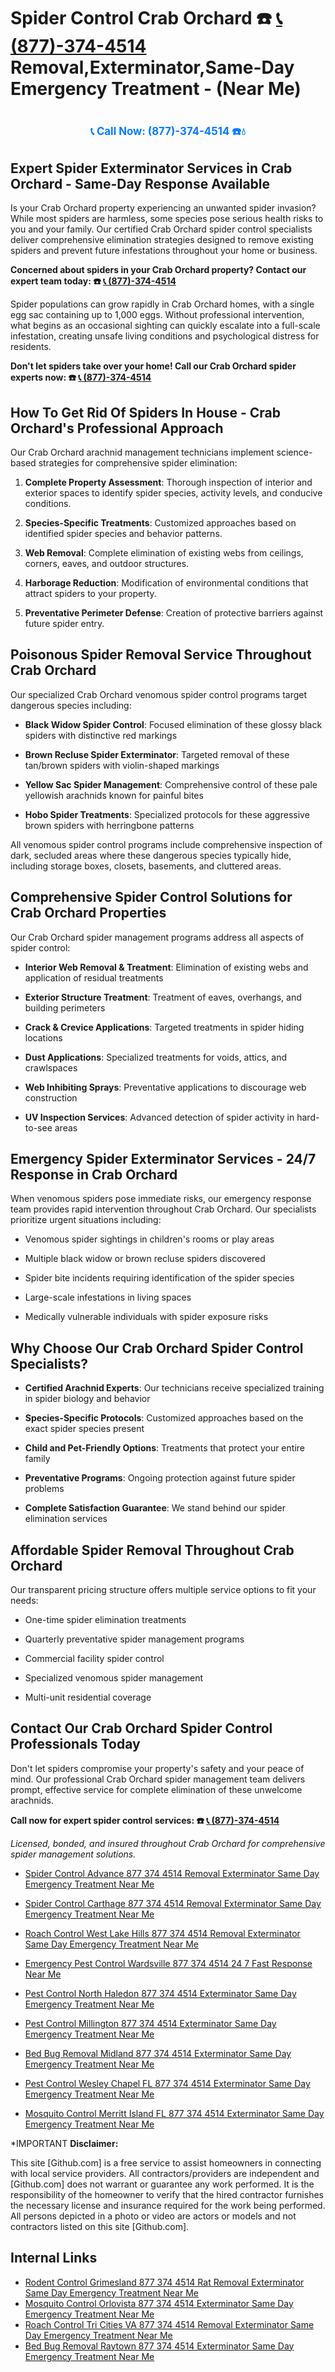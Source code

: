 # Spider Control Crab Orchard ☎️ [📞 (877)-374-4514](https://pest-control-4514.netlify.app) Removal,Exterminator,Same-Day Emergency Treatment - (Near Me)
# 

<p align="center" style="font-size: 1.2em; font-weight: bold; margin: 20px 0;">
  <a href="https://pest-control-4514.netlify.app" target="_blank" style="color: #007BFF; text-decoration: none;">📞 Call Now: (877)-374-4514 ☎️💧</a>
</p>

## Expert Spider Exterminator Services in Crab Orchard - Same-Day Response Available

Is your Crab Orchard property experiencing an unwanted spider invasion? While most spiders are harmless, some species pose serious health risks to you and your family. Our certified Crab Orchard spider control specialists deliver comprehensive elimination strategies designed to remove existing spiders and prevent future infestations throughout your home or business.

**Concerned about spiders in your Crab Orchard property? Contact our expert team today: ☎️ [📞 (877)-374-4514](https://pest-control-4514.netlify.app)**

Spider populations can grow rapidly in Crab Orchard homes, with a single egg sac containing up to 1,000 eggs. Without professional intervention, what begins as an occasional sighting can quickly escalate into a full-scale infestation, creating unsafe living conditions and psychological distress for residents.

**Don't let spiders take over your home! Call our Crab Orchard spider experts now: ☎️ [📞 (877)-374-4514](https://pest-control-4514.netlify.app)**

## How To Get Rid Of Spiders In House - Crab Orchard's Professional Approach

Our Crab Orchard arachnid management technicians implement science-based strategies for comprehensive spider elimination:

1. **Complete Property Assessment**: Thorough inspection of interior and exterior spaces to identify spider species, activity levels, and conducive conditions.

2. **Species-Specific Treatments**: Customized approaches based on identified spider species and behavior patterns.

3. **Web Removal**: Complete elimination of existing webs from ceilings, corners, eaves, and outdoor structures.

4. **Harborage Reduction**: Modification of environmental conditions that attract spiders to your property.

5. **Preventative Perimeter Defense**: Creation of protective barriers against future spider entry.

## Poisonous Spider Removal Service Throughout Crab Orchard

Our specialized Crab Orchard venomous spider control programs target dangerous species including:

- **Black Widow Spider Control**: Focused elimination of these glossy black spiders with distinctive red markings

- **Brown Recluse Spider Exterminator**: Targeted removal of these tan/brown spiders with violin-shaped markings

- **Yellow Sac Spider Management**: Comprehensive control of these pale yellowish arachnids known for painful bites

- **Hobo Spider Treatments**: Specialized protocols for these aggressive brown spiders with herringbone patterns

All venomous spider control programs include comprehensive inspection of dark, secluded areas where these dangerous species typically hide, including storage boxes, closets, basements, and cluttered areas.

## Comprehensive Spider Control Solutions for Crab Orchard Properties

Our Crab Orchard spider management programs address all aspects of spider control:

- **Interior Web Removal & Treatment**: Elimination of existing webs and application of residual treatments

- **Exterior Structure Treatment**: Treatment of eaves, overhangs, and building perimeters

- **Crack & Crevice Applications**: Targeted treatments in spider hiding locations

- **Dust Applications**: Specialized treatments for voids, attics, and crawlspaces

- **Web Inhibiting Sprays**: Preventative applications to discourage web construction

- **UV Inspection Services**: Advanced detection of spider activity in hard-to-see areas

## Emergency Spider Exterminator Services - 24/7 Response in Crab Orchard

When venomous spiders pose immediate risks, our emergency response team provides rapid intervention throughout Crab Orchard. Our specialists prioritize urgent situations including:

- Venomous spider sightings in children's rooms or play areas

- Multiple black widow or brown recluse spiders discovered

- Spider bite incidents requiring identification of the spider species

- Large-scale infestations in living spaces

- Medically vulnerable individuals with spider exposure risks

## Why Choose Our Crab Orchard Spider Control Specialists?

- **Certified Arachnid Experts**: Our technicians receive specialized training in spider biology and behavior

- **Species-Specific Protocols**: Customized approaches based on the exact spider species present

- **Child and Pet-Friendly Options**: Treatments that protect your entire family

- **Preventative Programs**: Ongoing protection against future spider problems

- **Complete Satisfaction Guarantee**: We stand behind our spider elimination services

## Affordable Spider Removal Throughout Crab Orchard

Our transparent pricing structure offers multiple service options to fit your needs:

- One-time spider elimination treatments

- Quarterly preventative spider management programs

- Commercial facility spider control

- Specialized venomous spider management

- Multi-unit residential coverage

## Contact Our Crab Orchard Spider Control Professionals Today

Don't let spiders compromise your property's safety and your peace of mind. Our professional Crab Orchard spider management team delivers prompt, effective service for complete elimination of these unwelcome arachnids.

**Call now for expert spider control services: ☎️ [📞 (877)-374-4514](https://pest-control-4514.netlify.app)**

*Licensed, bonded, and insured throughout Crab Orchard for comprehensive spider management solutions.*


- [Spider Control Advance 877 374 4514 Removal Exterminator Same Day Emergency Treatment Near Me](https://github.com/allyoucaneatsushiin/pest-control/blob/main/Spider-Control-Advance-877-374-4514-Removal-Exterminator-Same-Day-Emergency-Treatment-Near-Me.md)
- [Spider Control Carthage 877 374 4514 Removal Exterminator Same Day Emergency Treatment Near Me](https://github.com/allyoucaneatsushiin/pest-control/blob/main/Spider-Control-Carthage-877-374-4514-Removal-Exterminator-Same-Day-Emergency-Treatment-Near-Me.md)
- [Roach Control West Lake Hills 877 374 4514 Removal Exterminator Same Day Emergency Treatment Near Me](https://github.com/allyoucaneatsushiin/pest-control/blob/main/Roach-Control-West-Lake-Hills-877-374-4514-Removal-Exterminator-Same-Day-Emergency-Treatment-Near-Me.md)


- [Emergency Pest Control Wardsville 877 374 4514 24 7 Fast Response Near Me](https://github.com/allyoucaneatsushiin/pest-control/blob/main/Emergency-Pest-Control-Wardsville-877-374-4514-24-7-Fast-Response-Near-Me.md)
- [Pest Control North Haledon 877 374 4514 Exterminator Same Day Emergency Treatment Near Me](https://github.com/allyoucaneatsushiin/pest-control/blob/main/Pest-Control-North-Haledon-877-374-4514-Exterminator-Same-Day-Emergency-Treatment-Near-Me.md)
- [Pest Control Millington 877 374 4514 Exterminator Same Day Emergency Treatment Near Me](https://github.com/allyoucaneatsushiin/pest-control/blob/main/Pest-Control-Millington-877-374-4514-Exterminator-Same-Day-Emergency-Treatment-Near-Me.md)


- [Bed Bug Removal Midland 877 374 4514 Exterminator Same Day Emergency Treatment Near Me](https://github.com/allyoucaneatsushiin/pest-control/blob/main/Bed-Bug-Removal-Midland-877-374-4514-Exterminator-Same-Day-Emergency-Treatment-Near-Me.md)
- [Pest Control Wesley Chapel FL 877 374 4514 Exterminator Same Day Emergency Treatment Near Me](https://github.com/allyoucaneatsushiin/pest-control/blob/main/Pest-Control-Wesley-Chapel-FL-877-374-4514-Exterminator-Same-Day-Emergency-Treatment-Near-Me.md)
- [Mosquito Control Merritt Island FL 877 374 4514 Exterminator Same Day Emergency Treatment Near Me](https://github.com/allyoucaneatsushiin/pest-control/blob/main/Mosquito-Control-Merritt-Island-FL-877-374-4514-Exterminator-Same-Day-Emergency-Treatment-Near-Me.md)


*IMPORTANT **Disclaimer:**  

This site [Github.com] is a free service to assist homeowners in connecting with local service providers. All contractors/providers are independent and [Github.com] does not warrant or guarantee any work performed. It is the responsibility of the homeowner to verify that the hired contractor furnishes the necessary license and insurance required for the work being performed. All persons depicted in a photo or video are actors or models and not contractors listed on this site [Github.com].


## Internal Links
- [Rodent Control Grimesland 877 374 4514 Rat Removal Exterminator Same Day Emergency Treatment Near Me](https://github.com/allyoucaneatsushiin/pest-control/blob/main/Rodent-Control-Grimesland-877-374-4514-Rat-Removal-Exterminator-Same-Day-Emergency-Treatment-Near-Me.md)
- [Mosquito Control Orlovista 877 374 4514 Exterminator Same Day Emergency Treatment Near Me](https://github.com/allyoucaneatsushiin/pest-control/blob/main/Mosquito-Control-Orlovista-877-374-4514-Exterminator-Same-Day-Emergency-Treatment-Near-Me.md)
- [Roach Control Tri Cities VA 877 374 4514 Removal Exterminator Same Day Emergency Treatment Near Me](https://github.com/allyoucaneatsushiin/pest-control/blob/main/Roach-Control-Tri-Cities-VA-877-374-4514-Removal-Exterminator-Same-Day-Emergency-Treatment-Near-Me.md)
- [Bed Bug Removal Raytown 877 374 4514 Exterminator Same Day Emergency Treatment Near Me](https://github.com/allyoucaneatsushiin/pest-control/blob/main/Bed-Bug-Removal-Raytown-877-374-4514-Exterminator-Same-Day-Emergency-Treatment-Near-Me.md)
